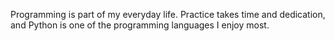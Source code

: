 Programming is part of my everyday life. Practice takes time and dedication, and Python is one of the programming languages I enjoy most.
